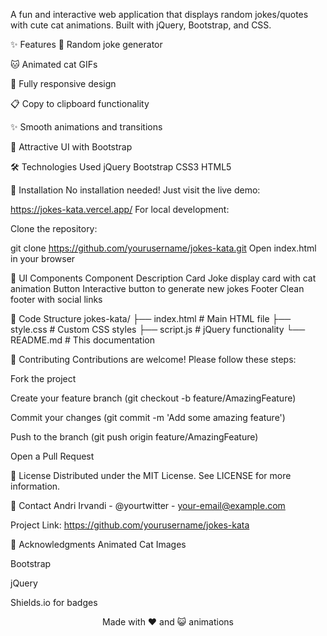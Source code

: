 A fun and interactive web application that displays random jokes/quotes with cute cat animations. Built with jQuery, Bootstrap, and CSS.

✨ Features
🎲 Random joke generator

🐱 Animated cat GIFs

📱 Fully responsive design

📋 Copy to clipboard functionality

✨ Smooth animations and transitions

🌈 Attractive UI with Bootstrap

🛠️ Technologies Used
jQuery
Bootstrap
CSS3
HTML5

🚀 Installation
No installation needed! Just visit the live demo:


https://jokes-kata.vercel.app/
For local development:

Clone the repository:

git clone https://github.com/yourusername/jokes-kata.git
Open index.html in your browser

🎨 UI Components
Component	Description
Card	Joke display card with cat animation
Button	Interactive button to generate new jokes
Footer	Clean footer with social links

📝 Code Structure
jokes-kata/
├── index.html          # Main HTML file
├── style.css           # Custom CSS styles
├── script.js           # jQuery functionality
└── README.md           # This documentation

🤝 Contributing
Contributions are welcome! Please follow these steps:

Fork the project

Create your feature branch (git checkout -b feature/AmazingFeature)

Commit your changes (git commit -m 'Add some amazing feature')

Push to the branch (git push origin feature/AmazingFeature)

Open a Pull Request

📜 License
Distributed under the MIT License. See LICENSE for more information.

📧 Contact
Andri Irvandi - @yourtwitter - your-email@example.com

Project Link: https://github.com/yourusername/jokes-kata

🙏 Acknowledgments
Animated Cat Images

Bootstrap

jQuery

Shields.io for badges

<p align="center"> Made with ❤️ and 😺 animations </p>
